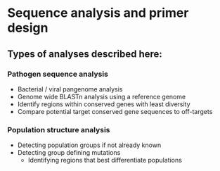 # Sequence analysis and primer design

## Types of analyses described here:
### Pathogen sequence analysis
* Bacterial / viral pangenome analysis
* Genome wide BLASTn analysis using a reference genome 
* Identify regions within conserved genes with least diversity 
* Compare potential target conserved gene sequences to off-targets 

### Population structure analysis 
* Detecting population groups if not already known
* Detecting group defining mutations
	* Identifying regions that best differentiate populations

